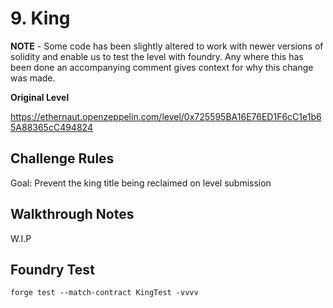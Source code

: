 # 9. King

**NOTE** - Some code has been slightly altered to work with newer versions of solidity and enable us to test the level with foundry. Any where this has been done an accompanying comment gives context for why this change was made. 

**Original Level**

https://ethernaut.openzeppelin.com/level/0x725595BA16E76ED1F6cC1e1b65A88365cC494824

## Challenge Rules

Goal: Prevent the king title being reclaimed on level submission

## Walkthrough Notes

W.I.P

## Foundry Test

```
forge test --match-contract KingTest -vvvv
```